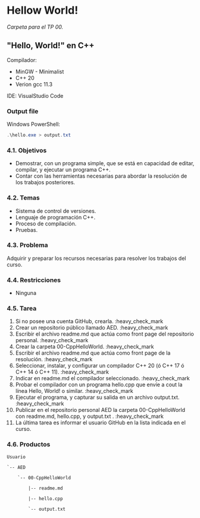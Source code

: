 # Hellow World!

*Carpeta para el TP 00.*

## "Hello, World!" en C++

Compilador: 
* MinGW - Minimalist
* C++ 20 
* Verion gcc 11.3

IDE: VisualStudio Code

### Output file

Windows PowerShell:

```ps1
.\hello.exe > output.txt
```

### 4.1. Objetivos

* Demostrar, con un programa simple, que se está en capacidad de editar,
compilar, y ejecutar un programa C++.
* Contar con las herramientas necesarias para abordar la resolución de los
trabajos posteriores.

### 4.2. Temas

* Sistema de control de versiones.
* Lenguaje de programación C++.
* Proceso de compilación.
* Pruebas.

### 4.3. Problema

Adquirir y preparar los recursos necesarias para resolver los trabajos del curso.

### 4.4. Restricciones

* Ninguna

### 4.5. Tarea

1. Si no posee una cuenta GitHub, crearla. :heavy_check_mark
2. Crear un repositorio público llamado AED. :heavy_check_mark
3. Escribir el archivo readme.md que actúa como front page del repositorio personal. :heavy_check_mark
4. Crear la carpeta 00-CppHelloWorld. :heavy_check_mark
5. Escribir el archivo readme.md que actúa como front page de la resolución. :heavy_check_mark
6. Seleccionar, instalar, y configurar un compilador C++ 20 (ó C++ 17 ó C++ 14 ó C++ 11). :heavy_check_mark
7. Indicar en readme.md el compilador seleccionado. :heavy_check_mark
8. Probar el compilador con un programa hello.cpp que envíe a cout la línea Hello, World! o similar. :heavy_check_mark
9. Ejecutar el programa, y capturar su salida en un archivo output.txt. :heavy_check_mark
10. Publicar en el repositorio personal AED la carpeta 00-CppHelloWorld con readme.md, hello.cpp, y output.txt . :heavy_check_mark
11. La última tarea es informar el usuario GitHub en la lista indicada en el curso.

### 4.6. Productos

    Usuario

    `-- AED

        `-- 00-CppHelloWorld

            |-- readme.md

            |-- hello.cpp

            `-- output.txt
